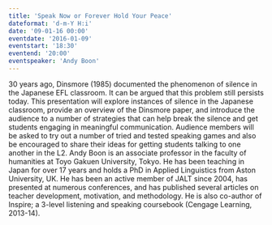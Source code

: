 ```yaml
---
title: 'Speak Now or Forever Hold Your Peace'
dateformat: 'd-m-Y H:i'
date: '09-01-16 00:00'
eventdate: '2016-01-09'
eventstart: '18:30'
eventend: '20:00'
eventspeaker: 'Andy Boon'
---
```


30 years ago, Dinsmore (1985) documented the phenomenon of silence in the Japanese EFL classroom. It can be argued that this problem still persists today. This presentation will explore instances of silence in the Japanese classroom, provide an overview of the Dinsmore paper, and introduce the audience to a number of strategies that can help break the silence and get students engaging in meaningful communication. Audience members will be asked to try out a number of tried and tested speaking games and also be encouraged to share their ideas for getting students talking to one another in the L2.
Andy Boon is an associate professor in the faculty of humanities at Toyo Gakuen University, Tokyo. He has been teaching in Japan for over 17 years and holds a PhD in Applied Linguistics from Aston University, UK. He has been an active member of JALT since 2004, has presented at numerous conferences, and has published several articles on teacher development, motivation, and methodology. He is also co-author of Inspire; a 3-level listening and speaking coursebook (Cengage Learning, 2013-14).

